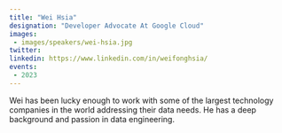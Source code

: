 ```yaml
---
title: "Wei Hsia"
designation: "Developer Advocate At Google Cloud"
images:
 - images/speakers/wei-hsia.jpg
twitter: 
linkedin: https://www.linkedin.com/in/weifonghsia/
events:
 - 2023
---
```


Wei has been lucky enough to work with some of the largest technology companies in the world addressing their data needs. He has a deep background and passion in data engineering.